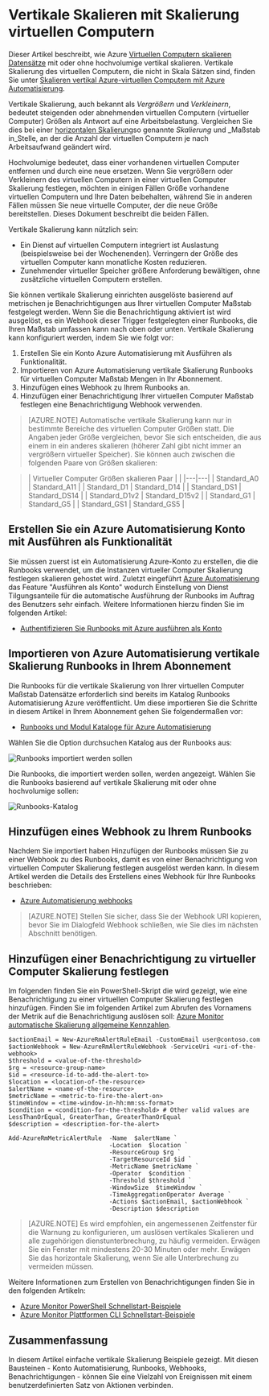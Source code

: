 <properties
    pageTitle="Vertikal skalieren Azure-virtuellen Computern skalieren Sätze | Microsoft Azure"
    description="So vertikal eines virtuellen Computers als Antwort auf die Überwachung von Benachrichtigungen mit Azure Automatisierung skalieren"
    services="virtual-machine-scale-sets"
    documentationCenter=""
    authors="gbowerman"
    manager="madhana"
    editor=""
    tags="azure-resource-manager"/>

<tags
    ms.service="virtual-machine-scale-sets"
    ms.workload="infrastructure-services"
    ms.tgt_pltfrm="vm-multiple"
    ms.devlang="na"
    ms.topic="article"
    ms.date="08/03/2016"
    ms.author="guybo"/>

# <a name="vertical-autoscale-with-virtual-machine-scale-sets"></a>Vertikale Skalieren mit Skalierung virtuellen Computern

Dieser Artikel beschreibt, wie Azure [Virtuellen Computern skalieren Datensätze](https://azure.microsoft.com/services/virtual-machine-scale-sets/) mit oder ohne hochvolumige vertikal skalieren. Vertikale Skalierung des virtuellen Computern, die nicht in Skala Sätzen sind, finden Sie unter [Skalieren vertikal Azure-virtuellen Computern mit Azure Automatisierung](../virtual-machines/virtual-machines-windows-vertical-scaling-automation.md).

Vertikale Skalierung, auch bekannt als _Vergrößern_ und _Verkleinern_, bedeutet steigenden oder abnehmenden virtuellen Computern (virtueller Computer) Größen als Antwort auf eine Arbeitsbelastung. Vergleichen Sie dies bei einer [horizontalen Skalierung](./virtual-machine-scale-sets-autoscale-overview.md)so genannte _Skalierung_ und _Maßstab in_Stelle, an der die Anzahl der virtuellen Computern je nach Arbeitsaufwand geändert wird.

Hochvolumige bedeutet, dass einer vorhandenen virtuellen Computer entfernen und durch eine neue ersetzen. Wenn Sie vergrößern oder Verkleinern des virtuellen Computern in einer virtuellen Computer Skalierung festlegen, möchten in einigen Fällen Größe vorhandene virtuellen Computern und Ihre Daten beibehalten, während Sie in anderen Fällen müssen Sie neue virtuelle Computer, der die neue Größe bereitstellen. Dieses Dokument beschreibt die beiden Fällen.

Vertikale Skalierung kann nützlich sein:

- Ein Dienst auf virtuellen Computern integriert ist Auslastung (beispielsweise bei der Wochenenden). Verringern der Größe des virtuellen Computer kann monatliche Kosten reduzieren.
- Zunehmender virtueller Speicher größere Anforderung bewältigen, ohne zusätzliche virtuellen Computern erstellen.

Sie können vertikale Skalierung einrichten ausgelöste basierend auf metrischen je Benachrichtigungen aus Ihrer virtuellen Computer Maßstab festgelegt werden. Wenn Sie die Benachrichtigung aktiviert ist wird ausgelöst, es ein Webhook dieser Trigger festgelegten einer Runbooks, die Ihren Maßstab umfassen kann nach oben oder unten. Vertikale Skalierung kann konfiguriert werden, indem Sie wie folgt vor:

1. Erstellen Sie ein Konto Azure Automatisierung mit Ausführen als Funktionalität.
2. Importieren von Azure Automatisierung vertikale Skalierung Runbooks für virtuellen Computer Maßstab Mengen in Ihr Abonnement.
3. Hinzufügen eines Webhook zu Ihrem Runbooks an.
4. Hinzufügen einer Benachrichtigung Ihrer virtuellen Computer Maßstab festlegen eine Benachrichtigung Webhook verwenden.

> [AZURE.NOTE] Automatische vertikale Skalierung kann nur in bestimmte Bereiche des virtuellen Computer Größen statt. Die Angaben jeder Größe vergleichen, bevor Sie sich entscheiden, die aus einem in ein anderes skalieren (höherer Zahl gibt nicht immer an vergrößern virtueller Speicher). Sie können auch zwischen die folgenden Paare von Größen skalieren:

>| Virtueller Computer Größen skalieren Paar |   |
|---|---|
|  Standard_A0 | Standard_A11 |
|  Standard_D1 |  Standard_D14 |
|  Standard_DS1 |  Standard_DS14 |
|  Standard_D1v2 |  Standard_D15v2 |
|  Standard_G1 |  Standard_G5 |
|  Standard_GS1 |  Standard_GS5 |

## <a name="create-an-azure-automation-account-with-run-as-capability"></a>Erstellen Sie ein Azure Automatisierung Konto mit Ausführen als Funktionalität

Sie müssen zuerst ist ein Automatisierung Azure-Konto zu erstellen, die die Runbooks verwendet, um die Instanzen virtueller Computer Skalierung festlegen skalieren gehostet wird. Zuletzt eingeführt [Azure Automatisierung](https://azure.microsoft.com/services/automation/) das Feature "Ausführen als Konto" wodurch Einstellung von Dienst Tilgungsanteile für die automatische Ausführung der Runbooks im Auftrag des Benutzers sehr einfach. Weitere Informationen hierzu finden Sie im folgenden Artikel:

* [Authentifizieren Sie Runbooks mit Azure ausführen als Konto](../automation/automation-sec-configure-azure-runas-account.md)

## <a name="import-azure-automation-vertical-scale-runbooks-into-your-subscription"></a>Importieren von Azure Automatisierung vertikale Skalierung Runbooks in Ihrem Abonnement

Die Runbooks für die vertikale Skalierung von Ihrer virtuellen Computer Maßstab Datensätze erforderlich sind bereits im Katalog Runbooks Automatisierung Azure veröffentlicht. Um diese importieren Sie die Schritte in diesem Artikel in Ihrem Abonnement gehen Sie folgendermaßen vor:

* [Runbooks und Modul Kataloge für Azure Automatisierung](../automation/automation-runbook-gallery.md)

Wählen Sie die Option durchsuchen Katalog aus der Runbooks aus:

![Runbooks importiert werden sollen][runbooks]

Die Runbooks, die importiert werden sollen, werden angezeigt. Wählen Sie die Runbooks basierend auf vertikale Skalierung mit oder ohne hochvolumige sollen:

![Runbooks-Katalog][gallery]

## <a name="add-a-webhook-to-your-runbook"></a>Hinzufügen eines Webhook zu Ihrem Runbooks

Nachdem Sie importiert haben Hinzufügen der Runbooks müssen Sie zu einer Webhook zu des Runbooks, damit es von einer Benachrichtigung von virtuellen Computer Skalierung festlegen ausgelöst werden kann. In diesem Artikel werden die Details des Erstellens eines Webhook für Ihre Runbooks beschrieben:

* [Azure Automatisierung webhooks](../automation/automation-webhooks.md)

> [AZURE.NOTE] Stellen Sie sicher, dass Sie der Webhook URI kopieren, bevor Sie im Dialogfeld Webhook schließen, wie Sie dies im nächsten Abschnitt benötigen.

## <a name="add-an-alert-to-your-vm-scale-set"></a>Hinzufügen einer Benachrichtigung zu virtueller Computer Skalierung festlegen

Im folgenden finden Sie ein PowerShell-Skript die wird gezeigt, wie eine Benachrichtigung zu einer virtuellen Computer Skalierung festlegen hinzufügen. Finden Sie im folgenden Artikel zum Abrufen des Vornamens der Metrik auf die Benachrichtigung auslösen soll: [Azure Monitor automatische Skalierung allgemeine Kennzahlen](../monitoring-and-diagnostics/insights-autoscale-common-metrics.md).

```
$actionEmail = New-AzureRmAlertRuleEmail -CustomEmail user@contoso.com
$actionWebhook = New-AzureRmAlertRuleWebhook -ServiceUri <uri-of-the-webhook>
$threshold = <value-of-the-threshold>
$rg = <resource-group-name>
$id = <resource-id-to-add-the-alert-to>
$location = <location-of-the-resource>
$alertName = <name-of-the-resource>
$metricName = <metric-to-fire-the-alert-on>
$timeWindow = <time-window-in-hh:mm:ss-format>
$condition = <condition-for-the-threshold> # Other valid values are LessThanOrEqual, GreaterThan, GreaterThanOrEqual
$description = <description-for-the-alert>

Add-AzureRmMetricAlertRule  -Name  $alertName `
                            -Location  $location `
                            -ResourceGroup $rg `
                            -TargetResourceId $id `
                            -MetricName $metricName `
                            -Operator  $condition `
                            -Threshold $threshold `
                            -WindowSize  $timeWindow `
                            -TimeAggregationOperator Average `
                            -Actions $actionEmail, $actionWebhook `
                            -Description $description
```

> [AZURE.NOTE] Es wird empfohlen, ein angemessenen Zeitfenster für die Warnung zu konfigurieren, um auslösen vertikales Skalieren und alle zugehörigen dienstunterbrechung, zu häufig vermeiden. Erwägen Sie ein Fenster mit mindestens 20-30 Minuten oder mehr. Erwägen Sie das horizontale Skalierung, wenn Sie alle Unterbrechung zu vermeiden müssen.

Weitere Informationen zum Erstellen von Benachrichtigungen finden Sie in den folgenden Artikeln:

* [Azure Monitor PowerShell Schnellstart-Beispiele](../monitoring-and-diagnostics/insights-powershell-samples.md)
* [Azure Monitor Plattformen CLI Schnellstart-Beispiele](../monitoring-and-diagnostics/insights-cli-samples.md)

## <a name="summary"></a>Zusammenfassung

In diesem Artikel einfache vertikale Skalierung Beispiele gezeigt. Mit diesen Bausteinen - Konto Automatisierung, Runbooks, Webhooks, Benachrichtigungen - können Sie eine Vielzahl von Ereignissen mit einem benutzerdefinierten Satz von Aktionen verbinden.

[runbooks]: ./media/virtual-machine-scale-sets-vertical-scale-reprovision/runbooks.png
[gallery]: ./media/virtual-machine-scale-sets-vertical-scale-reprovision/runbooks-gallery.png
